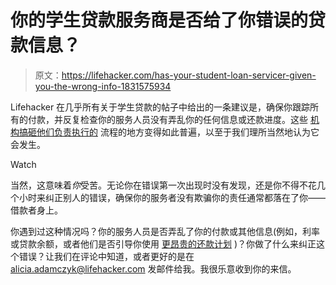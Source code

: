 # 你的学生贷款服务商是否给了你错误的贷款信息？

> 原文：<https://lifehacker.com/has-your-student-loan-servicer-given-you-the-wrong-info-1831575934>

Lifehacker 在几乎所有关于学生贷款的帖子中给出的一条建议是，确保你跟踪所有的付款，并反复检查你的服务人员没有弄乱你的任何信息或还款进度。这些 [机构搞砸他们负责执行的](https://studentloanhero.com/featured/student-loan-servicer-gives-wrong/) 流程的地方变得如此普遍，以至于我们理所当然地认为它会发生。

Watch

当然，这意味着*你*受苦。无论你在错误第一次出现时没有发现，还是你不得不花几个小时来纠正别人的错误，确保你的服务者没有欺骗你的责任通常都落在了你——借款者身上。

你遇到过这种情况吗？你的服务人员是否弄乱了你的付款或其他信息(例如，利率或贷款余额，或者他们是否引导你使用 [更昂贵的还款计划](https://www.washingtonpost.com/news/get-there/wp/2018/07/05/how-the-lawsuits-against-student-loan-servicer-navient-could-affect-you/?utm_term=.67dfa0cb212a) )？你做了什么来纠正这个错误？让我们在评论中知道，或者更好的是在 alicia.adamczyk@lifehacker.com 发邮件给我。我很乐意收到你的来信。
